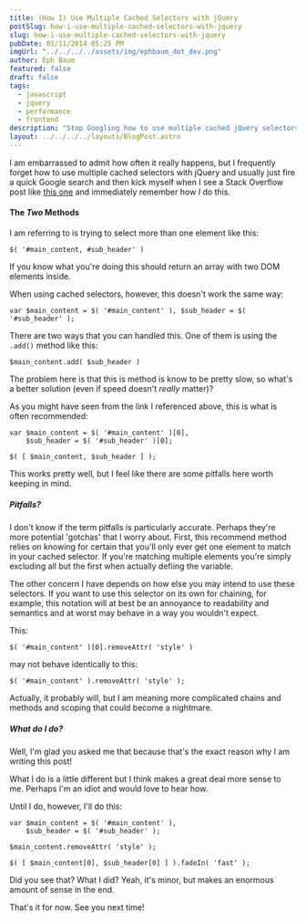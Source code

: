 ```yaml
---
title: (How I) Use Multiple Cached Selectors with jQuery
postSlug: how-i-use-multiple-cached-selectors-with-jquery
slug: how-i-use-multiple-cached-selectors-with-jquery
pubDate: 03/11/2014 05:25 PM
imgUrl: "../../../../assets/img/ephbaum_dot_dev.png"
author: Eph Baum
featured: false
draft: false
tags:
  - javascript
  - jquery
  - performance
  - frontend
description: "Stop Googling how to use multiple cached jQuery selectors—here's the method that actually makes sense. A practical guide to combining cached selectors without the performance pitfalls of .add(), complete with real-world examples and the gotchas you need to watch out for."
layout: ../../../../layouts/BlogPost.astro
---
```


I am embarrassed to admit how often it really happens, but I frequently forget how to use multiple cached selectors with jQuery and usually just fire a quick Google search and then kick myself when I see a Stack Overflow post like [this one](http://stackoverflow.com/questions/8526226/jquery-how-to-use-multiple-cached-elements) and immediately remember how _I_ do this.

#### The _Two_ Methods

I am referring to is trying to select more than one element like this:

`$( '#main_content, #sub_header' )`

If you know what you're doing this should return an array with two DOM elements inside.

When using cached selectors, however, this doesn't work the same way:

`var $main_content = $( '#main_content' ), $sub_header = $( '#sub_header' );`

There are two ways that you can handled this. One of them is using the `.add()` method like this:

`$main_content.add( $sub_header )`

The problem here is that this is method is know to be pretty slow, so what's a better solution (even if speed doesn't _really_ matter)?

As you might have seen from the link I referenced above, this is what is often recommended:

    var $main_content = $( '#main_content' )[0], 
        $sub_header = $( '#sub_header' )[0]; 
    
    $( [ $main_content, $sub_header ] );

This works pretty well, but I feel like there are some pitfalls here worth keeping in mind.

##### Pitfalls?

I don't know if the term pitfalls is particularly accurate. Perhaps they're more potential 'gotchas' that I worry about. First, this recommend method relies on knowing for certain that you'll only ever get one element to match in your cached selector. If you're matching multiple elements you're simply excluding all but the first when actually defiing the variable.

The other concern I have depends on how else you may intend to use these selectors. If you want to use this selector on its own for chaining, for example, this notation will at best be an annoyance to readability and semantics and at worst may behave in a way you wouldn't expect.

This:

`$( '#main_content' )[0].removeAttr( 'style' )`

may not behave identically to this:

`$( '#main_content' ).removeAttr( 'style' );`

Actually, it probably will, but I am meaning more complicated chains and methods and scoping that could become a nightmare.

##### What do I do?

Well, I'm glad you asked me that because that's the exact reason why I am writing this post!

What I do is a little different but I think makes a great deal more sense to me. Perhaps I'm an idiot and would love to hear how.

Until I do, however, I'll do this:

    var $main_content = $( '#main_content' ),
        $sub_header = $( '#sub_header' ); 
    
    $main_content.removeAttr( 'style' ); 
    
    $( [ $main_content[0], $sub_header[0] ] ).fadeIn( 'fast' );

Did you see that? What I did? Yeah, it's minor, but makes an enormous amount of sense in the end.

That's it for now. See you next time!
